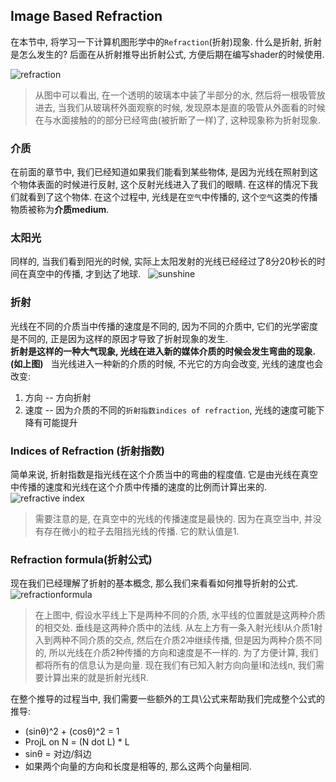 ## Image Based Refraction
在本节中, 将学习一下计算机图形学中的`Refraction`(折射)现象. 什么是折射, 折射是怎么发生的? 后面在从折射推导出折射公式, 方便后期在编写shader的时候使用. 

![refraction](https://github.com/zhyrao/UnityShader/blob/master/Lesson/Lesson_55/Slide_55/Slide_01.png?raw=true)
>从图中可以看出, 在一个透明的玻璃本中装了半部分的水, 然后将一根吸管放进去, 当我们从玻璃杯外面观察的时候, 发现原本是直的吸管从外面看的时候在与水面接触的的部分已经弯曲(被折断了一样)了, 这种现象称为折射现象.  

### 介质 
在前面的章节中, 我们已经知道如果我们能看到某些物体, 是因为光线在照射到这个物体表面的时候进行反射, 这个反射光线进入了我们的眼睛. 在这样的情况下我们就看到了这个物体. 在这个过程中, 光线是在`空气`中传播的, 这个`空气`这类的传播物质被称为**介质medium**.  

### 太阳光
同样的, 当我们看到阳光的时候, 实际上太阳发射的光线已经经过了8分20秒长的时间在真空中的传播, 才到达了地球.  
![sunshine](https://github.com/zhyrao/UnityShader/blob/master/Lesson/Lesson_55/Slide_55/Slide_02.png?raw=true)  

### 折射 
光线在不同的介质当中传播的速度是不同的, 因为不同的介质中, 它们的光学密度是不同的, 正是因为这样的原因才导致了折射现象的发生.  
**折射是这样的一种大气现象, 光线在进入新的媒体介质的时候会发生弯曲的现象.(如上图)**  
当光线进入一种新的介质的时候, 不光它的方向会改变, 光线的速度也会改变:  
1. 方向 -- 方向折射
2. 速度 -- 因为介质的不同的`折射指数indices of refraction`, 光线的速度可能下降有可能提升


### Indices of Refraction (折射指数)
简单来说, 折射指数是指光线在这个介质当中的弯曲的程度值. 它是由光线在真空中传播的速度和光线在这个介质中传播的速度的比例而计算出来的.  
![refractive index](https://github.com/zhyrao/UnityShader/blob/master/Lesson/Lesson_55/Slide_55/Slide_03.png?raw=true)
> 需要注意的是, 在真空中的光线的传播速度是最快的. 因为在真空当中, 并没有存在微小的粒子去阻挡光线的传播. 它的默认值是1. 


### Refraction formula(折射公式)
现在我们已经理解了折射的基本概念, 那么我们来看看如何推导折射的公式. 
![refractionformula](https://github.com/zhyrao/UnityShader/blob/master/Lesson/Lesson_55/Slide_55/Slide_04.png?raw=true)
> 在上图中, 假设水平线上下是两种不同的介质, 水平线的位置就是这两种介质的相交处. 垂线是这两种介质中的法线. 从左上方有一条入射光线I从介质1射入到两种不同介质的交点, 然后在介质2冲继续传播, 但是因为两种介质不同的, 所以光线在介质2种传播的方向和速度是不一样的. 为了方便计算, 我们都将所有的信息认为是向量. 现在我们有已知入射方向向量I和法线n, 我们需要计算出来的就是折射光线R.  

在整个推导的过程当中, 我们需要一些额外的工具\公式来帮助我们完成整个公式的推导: 
- (sinθ)^2 + (cosθ)^2 = 1
- ProjL on N = (N dot L) * L 
- sinθ = 对边/斜边
- 如果两个向量的方向和长度是相等的, 那么这两个向量相同. 
